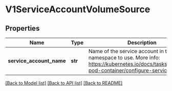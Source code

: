 # V1ServiceAccountVolumeSource

## Properties
Name | Type | Description | Notes
------------ | ------------- | ------------- | -------------
**service_account_name** | **str** | Name of the service account in the pod&#39;s namespace to use. More info: https://kubernetes.io/docs/tasks/configure-pod-container/configure-service-account/ | [optional] 

[[Back to Model list]](../README.md#documentation-for-models) [[Back to API list]](../README.md#documentation-for-api-endpoints) [[Back to README]](../README.md)


